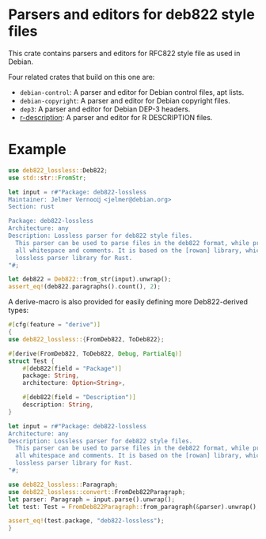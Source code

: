 Parsers and editors for deb822 style files
==========================================

This crate contains parsers and editors for RFC822 style file as used in
Debian.

Four related crates that build on this one are:

* ``debian-control``: A parser and editor for Debian control files, apt lists.
* ``debian-copyright``: A parser and editor for Debian copyright files.
* ``dep3``: A parser and editor for Debian DEP-3 headers.
* [r-description](https://github.com/jelmer/r-description-rs): A parser and
editor for R DESCRIPTION files.

# Example

```rust
use deb822_lossless::Deb822;
use std::str::FromStr;

let input = r#"Package: deb822-lossless
Maintainer: Jelmer Vernooĳ <jelmer@debian.org>
Section: rust

Package: deb822-lossless
Architecture: any
Description: Lossless parser for deb822 style files.
  This parser can be used to parse files in the deb822 format, while preserving
  all whitespace and comments. It is based on the [rowan] library, which is a
  lossless parser library for Rust.
"#;

let deb822 = Deb822::from_str(input).unwrap();
assert_eq!(deb822.paragraphs().count(), 2);
```

A derive-macro is also provided for easily defining more Deb822-derived types:

```rust
#[cfg(feature = "derive")]
{
use deb822_lossless::{FromDeb822, ToDeb822};

#[derive(FromDeb822, ToDeb822, Debug, PartialEq)]
struct Test {
    #[deb822(field = "Package")]
    package: String,
    architecture: Option<String>,

    #[deb822(field = "Description")]
    description: String,
}

let input = r#"Package: deb822-lossless
Architecture: any
Description: Lossless parser for deb822 style files.
  This parser can be used to parse files in the deb822 format, while preserving
  all whitespace and comments. It is based on the [rowan] library, which is a
  lossless parser library for Rust.
"#;

use deb822_lossless::Paragraph;
use deb822_lossless::convert::FromDeb822Paragraph;
let parser: Paragraph = input.parse().unwrap();
let test: Test = FromDeb822Paragraph::from_paragraph(&parser).unwrap();

assert_eq!(test.package, "deb822-lossless");
}
```

